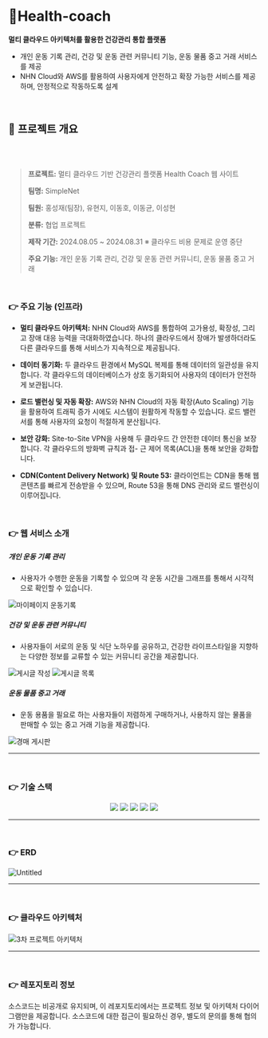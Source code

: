 # 🏃Health-coach
**멀티 클라우드 아키텍처를 활용한 건강관리 통합 플랫폼**
- 개인 운동 기록 관리, 건강 및 운동 관련 커뮤니티 기능, 운동 물품 중고 거래 서비스를 제공
- NHN Cloud와 AWS를 활용하여 사용자에게 안전하고 확장 가능한 서비스를 제공하며, 안정적으로 작동하도록 설계

<br />

## **📝 프로젝트 개요**
<br>
<br>

> **프로젝트:** 멀티 클라우드 기반 건강관리 플랫폼 Health Coach 웹 사이트
> 
> **팀명:** SimpleNet
> 
> **팀원:** 홍성재(팀장), 유현지, 이동호, 이동균, 이성현
> 
> **분류:** 협업 프로젝트
>
> **제작 기간:** 2024.08.05 ~ 2024.08.31 ※ 클라우드 비용 문제로 운영 중단
>
> **주요 기능:** 개인 운동 기록 관리, 건강 및 운동 관련 커뮤니티, 운동 물품 중고 거래
>

<br />

### 👉 주요 기능 (인프라)

- **멀티 클라우드 아키텍처:** NHN Cloud와 AWS를 통합하여 고가용성, 확장성, 그리고 장애 대응 능력을 극대화하였습니다. 하나의 클라우드에서 장애가 발생하더라도 다른 클라우드를 통해 서비스가 지속적으로 제공됩니다.

- **데이터 동기화:** 두 클라우드 환경에서 MySQL 복제를 통해 데이터의 일관성을 유지합니다. 각 클라우드의 데이터베이스가 상호 동기화되어 사용자의 데이터가 안전하게 보관됩니다.

- **로드 밸런싱 및 자동 확장:** AWS와 NHN Cloud의 자동 확장(Auto Scaling) 기능을 활용하여 트래픽 증가 시에도 시스템이 원활하게 작동할 수 있습니다. 로드 밸런서를 통해 사용자의 요청이 적절하게 분산됩니다.

- **보안 강화:** Site-to-Site VPN을 사용해 두 클라우드 간 안전한 데이터 통신을 보장합니다. 각 클라우드의 방화벽 규칙과 접- 근 제어 목록(ACL)을 통해 보안을 강화합니다.

- **CDN(Content Delivery Network) 및 Route 53:** 클라이언트는 CDN을 통해 웹 콘텐츠를 빠르게 전송받을 수 있으며, Route 53을 통해 DNS 관리와 로드 밸런싱이 이루어집니다.

<br />

### 👉 웹 서비스 소개

##### 개인 운동 기록 관리

 - 사용자가 수행한 운동을 기록할 수 있으며 각 운동 시간을 그래프를 통해서 시각적으로 확인할 수 있습니다.

![마이페이지 운동기록](https://github.com/user-attachments/assets/097240bc-7950-4ffc-811d-57828077a104)

##### 건강 및 운동 관련 커뮤니티

- 사용자들이 서로의 운동 및 식단 노하우를 공유하고, 건강한 라이프스타일을 지향하는 다양한 정보를 교류할 수 있는 커뮤니티 공간을 제공합니다.

![게시글 작성](https://github.com/user-attachments/assets/06ec599a-1b67-49fd-a424-3ae9ce1b70a1)
![게시글 목록](https://github.com/user-attachments/assets/8cc8f137-6625-410b-a7af-3978eaef9dde)

##### 운동 물품 중고 거래

- 운동 용품을 필요로 하는 사용자들이 저렴하게 구매하거나, 사용하지 않는 물품을 판매할 수 있는 중고 거래 기능을 제공합니다.

![경매 게시판](https://github.com/user-attachments/assets/38f8f3eb-7c55-4111-9e4a-55d802a1a49a)

---

<br />

### 👉 기술 스택
<div align=center> 
<img src="https://img.shields.io/badge/springboot-6DB33F?style=for-the-badge&logo=springboot&logoColor=white">
<img src="https://img.shields.io/badge/react-61DAFB?style=for-the-badge&logo=react&logoColor=black">
<img src="https://img.shields.io/badge/MYSQL-003545?style=for-the-badge&logo=mysql&logoColor=white">
<img src="https://img.shields.io/badge/redis-E34F26?style=for-the-badge&logo=redis&logoColor=white">
<img src="https://img.shields.io/badge/amazonaws-232F3E?style=for-the-badge&logo=amazonwebservices&logoColor=white"> 
</div>

---

<br />

### 👉 ERD

![Untitled](https://github.com/user-attachments/assets/1396f9e4-1148-441b-a521-c04e863139cc)

---

<br />

### 👉 클라우드 아키텍처

![3차 프로젝트 아키텍처](https://github.com/user-attachments/assets/187551c3-cd8a-4ef5-b1b0-183cb1b8700f)


---

<br />

 ### 👉 레포지토리 정보
소스코드는 비공개로 유지되며, 이 레포지토리에서는 프로젝트 정보 및 아키텍처 다이어그램만을 제공합니다. 
소스코드에 대한 접근이 필요하신 경우, 별도의 문의를 통해 협의가 가능합니다.

